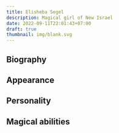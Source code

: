 ```yaml
---
title: Elisheba Segel
description: Magical girl of New Israel
date: 2022-09-11T22:01:43+07:00
draft: true
thumbnail: img/blank.svg
---
```


## Biography

## Appearance

## Personality

## Magical abilities

